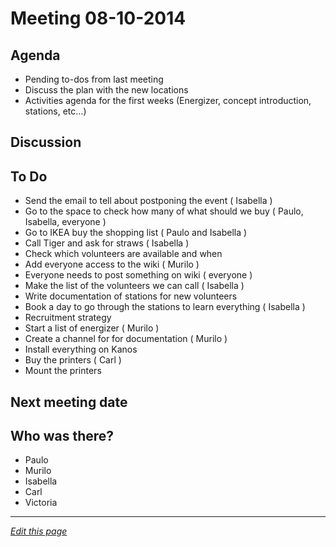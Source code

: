 # Meeting 08-10-2014

## Agenda
* Pending to-dos from last meeting
* Discuss the plan with the new locations
* Activities agenda for the first weeks (Energizer, concept introduction, stations, etc...)

## Discussion


## To Do
* Send the email to tell about postponing the event ( Isabella )
* Go to the space to check how many of what should we buy ( Paulo, Isabella, everyone )
* Go to IKEA buy the shopping list ( Paulo and Isabella )
* Call Tiger and ask for straws ( Isabella )
* Check which volunteers are available and when 
* Add everyone access to the wiki ( Murilo )
* Everyone needs to post something on wiki ( everyone )
* Make the list of the volunteers we can call ( Isabella )
* Write documentation of stations for new volunteers
* Book a day to go through the stations to learn everything ( Isabella )
* Recruitment strategy
* Start a list of energizer ( Murilo )
* Create a channel for for documentation ( Murilo )
* Install everything on Kanos
* Buy the printers ( Carl )
* Mount the printers

## Next meeting date


## Who was there?
* Paulo
* Murilo
* Isabella
* Carl
* Victoria

------
*[Edit this page](https://github.com/KidsHackDay/wiki/edit/gh-pages/meetings/08-10-2014.md)*

